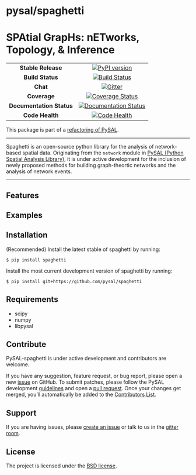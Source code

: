 
pysal/spaghetti
===============

SPAtial GrapHs: nETworks, Topology, & Inference
===============================================

| | |
| :---: | :---: |
| **Stable Release** | [![PyPI version](https://badge.fury.io/py/spaghetti.svg)](https://badge.fury.io/py/spaghetti) |
| **Build Status** | [![Build Status](https://travis-ci.org/pysal/spaghetti.svg?branch=master)](https://travis-ci.org/pysal/spaghetti) |
| **Chat** | [![Gitter](https://badges.gitter.im/pysal/Spaghetti.svg)](https://gitter.im/pysal/Spaghetti?utm_source=badge&utm_medium=badge&utm_campaign=pr-badge) |
| **Coverage** | [![Coverage Status](https://coveralls.io/repos/github/pysal/spaghetti/badge.svg)](https://coveralls.io/github/pysal/spaghetti) |
| **Documentation Status** | [![Documentation Status](https://readthedocs.org/projects/pysalspaghetti/badge/?version=latest)](https://pysalspaghetti.readthedocs.io/en/latest/?badge=latest) |
| **Code Health** | [![Code Health](https://landscape.io/github/pysal/spaghetti/master/landscape.svg?style=flat)](https://landscape.io/github/pysal/spaghetti/master) |


This package is part of a [refactoring of PySAL](https://github.com/pysal/pysal/wiki/PEP-13:-Refactor-PySAL-Using-Submodules).

--------------------------------------

Spaghetti is an open-source python library for the analysis of network-based spatial data. Originating from the `network` module in [PySAL (Python Spatial Analysis Library)](http://pysal.org), it is under active development for the inclusion of newly proposed methods for building graph-theortic networks and the analysis of network events.

-------------------------------


Features
--------


Examples
--------


Installation
------------

(Recommended) Install the latest stable of spaghetti by running:

```
$ pip install spaghetti
```

Install the most current development version of spaghetti by running:

```
$ pip install git+https://github.com/pysal/spaghetti
```


Requirements
------------

- scipy
- numpy
- libpysal


Contribute
----------

PySAL-spaghetti is under active development and contributors are welcome.

If you have any suggestion, feature request, or bug report, please open a new [issue](https://github.com/pysal/spaghetti/issues) on GitHub. To submit patches, please follow the PySAL development [guidelines](http://pysal.readthedocs.io/en/latest/developers/index.html) and open a [pull request](https://github.com/pysal/spaghetti). Once your changes get merged, you’ll automatically be added to the [Contributors List](https://github.com/pysal/spaghetti/graphs/contributors).

Support
-------

If you are having issues, please [create an issue](https://github.com/pysal/spaghetti/issues) or talk to us in the [gitter room](https://gitter.im/pysal/spaghetti).

License
-------

The project is licensed under the [BSD license](https://github.com/pysal/spaghetti/blob/master/LICENSE.txt).

